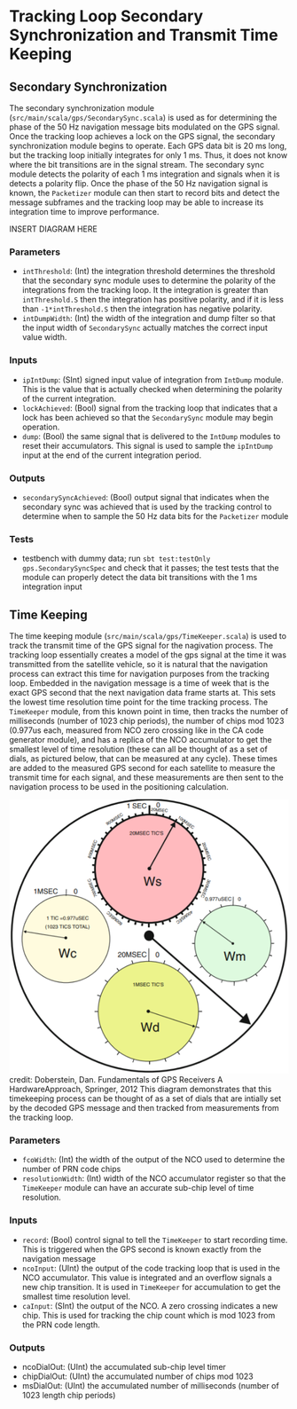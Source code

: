 # Tracking Loop Secondary Synchronization and Transmit Time Keeping

## Secondary Synchronization
The secondary synchronization module (`src/main/scala/gps/SecondarySync.scala`) is used as for determining the phase of the 50 Hz navigation message bits modulated on the GPS signal.  Once the tracking loop achieves a lock on the GPS signal, the secondary synchronization module begins to operate.  Each GPS data bit is 20 ms long, but the tracking loop initially integrates for only 1 ms.  Thus, it does not know where the bit transitions are in the signal stream.  The secondary sync module detects the polarity of each 1 ms integration and signals when it is detects a polarity flip.  Once the phase of the 50 Hz navigation signal is known, the `Packetizer` module can then start to record bits and detect the message subframes and the tracking loop may be able to increase its integration time to improve performance.  

INSERT DIAGRAM HERE

### Parameters
* `intThreshold`: (Int) the integration threshold determines the threshold that the secondary sync module uses to determine the polarity of the integrations from the tracking loop.  It the integration is greater than `intThreshold.S` then the integration has positive polarity, and if it is less than `-1*intThreshold.S` then the integration has negative polarity.
* `intDumpWidth`: (Int) the width of the integration and dump filter so that the input width of `SecondarySync` actually matches the correct input value width.

### Inputs
* `ipIntDump`: (SInt) signed input value of integration from `IntDump` module.  This is the value that is actually checked when determining the polarity of the current integration.
* `lockAchieved`: (Bool) signal from the tracking loop that indicates that a lock has been achieved so that the `SecondarySync` module may begin operation.
* `dump`: (Bool) the same signal that is delivered to the `IntDump` modules to reset their accumulators.  This signal is used to sample the `ipIntDump` input at the end of the current integration period.

### Outputs
* `secondarySyncAchieved`: (Bool) output signal that indicates when the secondary sync was achieved that is used by the tracking control to determine when to sample the 50 Hz data bits for the `Packetizer` module

### Tests
* testbench with dummy data; run `sbt test:testOnly gps.SecondarySyncSpec` and check that it passes; the test tests that the module can properly detect the data bit transitions with the 1 ms integration input

## Time Keeping
The time keeping module (`src/main/scala/gps/TimeKeeper.scala`) is used to track the transmit time of the GPS signal for the nagivation process.  The tracking loop essentially creates a model of the gps signal at the time it was transmitted from the satellite vehicle, so it is natural that the navigation process can extract this time for navigation purposes from the tracking loop.  Embedded in the navigation message is a time of week that is the exact GPS second that the next navigation data frame starts at.  This sets the lowest time resolution time point for the time tracking process.  The `TimeKeeper` module, from this known point in time, then tracks the number of milliseconds (number of 1023 chip periods), the number of chips mod 1023 (0.977us each, measured from NCO zero crossing like in the CA code generator module), and has a replica of the NCO accumulator to get the smallest level of time resolution (these can all be thought of as a set of dials, as pictured below, that can be measured at any cycle). These times are added to the measured GPS second for each satellite to measure the transmit time for each signal, and these measurements are then sent to the navigation process to be used in the positioning calculation.

![Time_Keeping_Diagram](pictures/time_dials.png)
credit: Doberstein, Dan. Fundamentals of GPS Receivers A HardwareApproach, Springer, 2012
This diagram demonstrates that this timekeeping process can be thought of as a set of dials that are intially set by the decoded GPS message and then tracked from measurements from the tracking loop.

### Parameters
* `fcoWidth`: (Int) the width of the output of the NCO used to determine the number of PRN code chips
* `resolutionWidth`: (Int) width of the NCO accumulator register so that the `TimeKeeper` module can have an accurate sub-chip level of time resolution.

### Inputs
* `record`: (Bool) control signal to tell the `TimeKeeper` to start recording time.  This is triggered when the GPS second is known exactly from the navigation message
* `ncoInput`: (UInt) the output of the code tracking loop that is used in the NCO accumulator. This value is integrated and an overflow signals a new chip transition. It is used in `TimeKeeper` for accumulation to get the smallest time resolution level.
* `caInput`: (SInt) the output of the NCO.  A zero crossing indicates a new chip. This is used for tracking the chip count which is mod 1023 from the PRN code length.

### Outputs
* ncoDialOut: (UInt) the accumulated sub-chip level timer
* chipDialOut: (UInt) the accumulated number of chips mod 1023
* msDialOut: (UInt) the accumulated number of milliseconds (number of 1023 length chip periods)  
